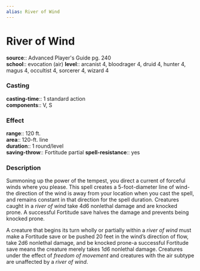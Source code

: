 ```yaml
---
alias: River of Wind
---
```


# River of Wind 

**source**:: Advanced Player's Guide pg. 240  
**school**:: evocation (air)
**level**:: arcanist 4, bloodrager 4, druid 4, hunter 4, magus 4, occultist 4, sorcerer 4, wizard 4

### Casting 

**casting-time**:: 1 standard action  
**components**:: V, S

### Effect 

**range**:: 120 ft.  
**area**:: 120-ft. line  
**duration**:: 1 round/level  
**saving-throw**:: Fortitude partial
**spell-resistance**:: yes

### Description 

Summoning up the power of the tempest, you direct a current of forceful winds where you please. This spell creates a 5-foot-diameter line of wind-the direction of the wind is away from your location when you cast the spell, and remains constant in that direction for the spell duration. Creatures caught in a *river of wind* take 4d6 nonlethal damage and are knocked prone. A successful Fortitude save halves the damage and prevents being knocked prone.  
  
A creature that begins its turn wholly or partially within a *river of wind* must make a Fortitude save or be pushed 20 feet in the wind’s direction of flow, take 2d6 nonlethal damage, and be knocked prone-a successful Fortitude save means the creature merely takes 1d6 nonlethal damage. Creatures under the effect of *freedom of movement* and creatures with the air subtype are unaffected by a *river of wind*.
